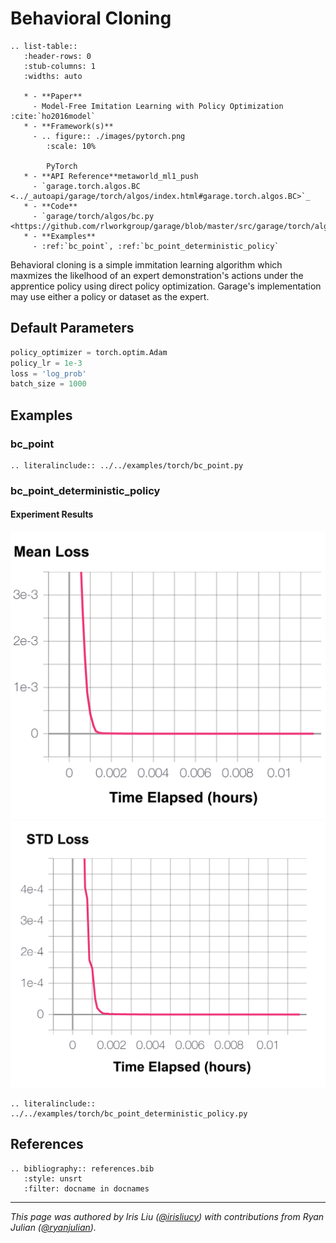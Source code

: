 # Behavioral Cloning

```eval_rst
.. list-table::
   :header-rows: 0
   :stub-columns: 1
   :widths: auto

   * - **Paper**
     - Model-Free Imitation Learning with Policy Optimization :cite:`ho2016model`
   * - **Framework(s)**
     - .. figure:: ./images/pytorch.png
        :scale: 10%

        PyTorch
   * - **API Reference**metaworld_ml1_push
     - `garage.torch.algos.BC <../_autoapi/garage/torch/algos/index.html#garage.torch.algos.BC>`_
   * - **Code**
     - `garage/torch/algos/bc.py <https://github.com/rlworkgroup/garage/blob/master/src/garage/torch/algos/bc.py>`_
   * - **Examples**
     - :ref:`bc_point`, :ref:`bc_point_deterministic_policy`
```

Behavioral cloning is a simple immitation learning algorithm which maxmizes the likelhood of an expert demonstration's actions under the apprentice policy using direct policy optimization. Garage's implementation may use either a policy or dataset as the expert.

## Default Parameters

```python
policy_optimizer = torch.optim.Adam
policy_lr = 1e-3
loss = 'log_prob'
batch_size = 1000
```

## Examples

### bc_point

```eval_rst
.. literalinclude:: ../../examples/torch/bc_point.py
```

### bc_point_deterministic_policy

#### Experiment Results

![BC Mean Loss](images/bc_meanLoss.png) ![BC Mean Loss](images/bc_stdLoss.png)

```eval_rst
.. literalinclude:: ../../examples/torch/bc_point_deterministic_policy.py
```

## References

```eval_rst
.. bibliography:: references.bib
   :style: unsrt
   :filter: docname in docnames
```

----

*This page was authored by Iris Liu ([@irisliucy](https://github.com/irisliucy)) with contributions from Ryan Julian ([@ryanjulian](https://github.com/ryanjulian)).*
